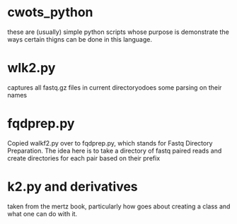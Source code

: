 # cwots_python

these are (usually) simple python scripts whose purpose is demonstrate
the ways certain thigns can be done in this language.


# wlk2.py
captures all fastq.gz files in current directoryodoes some parsing on their names

# fqdprep.py
Copied walkf2.py over to fqdprep.py, which stands for Fastq Directory Preparation. The idea here is to take a directory of fastq paired reads
and create directories for each pair based on their prefix

# k2.py and derivatives
taken from the mertz book, particularly how goes about creating a class and what one can do with it.
